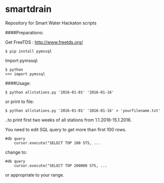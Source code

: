 # smartdrain
Repository for Smart Water Hackaton scripts

####Preparations:

Get FreeTDS : http://www.freetds.org/
```
$ pip install pymssql
```

Import pymssql:
```
$ python
>>> import pymssql
```
####Usage:
```
$ python allstations.py '2016-01-01' '2016-01-16'
```
or print to file:
```
$ python allstations.py '2016-01-01' '2016-01-16' > 'yourfilename.txt'
```
..to print first two weeks of all stations from 1.1.2016-15.1.2016. 

You need to edit SQL query to get more than first 100 rows.
```
#db query
	cursor.execute("SELECT TOP 100 STS, ...
```
change to:
```
#db query
	cursor.execute("SELECT TOP 200000 STS, ...
```
or appropriate to your range.
